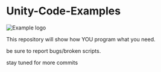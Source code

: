 # Unity-Code-Examples
![Example logo](https://user-images.githubusercontent.com/101413689/220621659-47afdff5-856f-437f-ad2f-553c10a2f458.png)


This repository will show how YOU program what you need.

be sure to report bugs/broken scripts.

stay tuned for more commits
